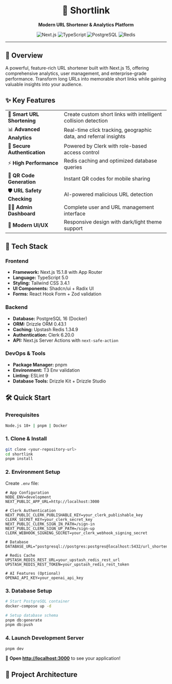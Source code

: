 <div align="center">
  <h1>🔗 Shortlink</h1>
  <p><strong>Modern URL Shortener & Analytics Platform</strong></p>
  
  <p>
    <img src="https://img.shields.io/badge/Next.js-15.1.8-black?style=for-the-badge&logo=next.js" alt="Next.js" />
    <img src="https://img.shields.io/badge/TypeScript-5.0-blue?style=for-the-badge&logo=typescript" alt="TypeScript" />
    <img src="https://img.shields.io/badge/PostgreSQL-16-blue?style=for-the-badge&logo=postgresql" alt="PostgreSQL" />
    <img src="https://img.shields.io/badge/Redis-Upstash-red?style=for-the-badge&logo=redis" alt="Redis" />
  </p>
</div>

---

## 🌟 Overview

A powerful, feature-rich URL shortener built with Next.js 15, offering comprehensive analytics, user management, and enterprise-grade performance. Transform long URLs into memorable short links while gaining valuable insights into your audience.

## ✨ Key Features

<table>
  <tr>
    <td>🔗 <strong>Smart URL Shortening</strong></td>
    <td>Create custom short links with intelligent collision detection</td>
  </tr>
  <tr>
    <td>📊 <strong>Advanced Analytics</strong></td>
    <td>Real-time click tracking, geographic data, and referral insights</td>
  </tr>
  <tr>
    <td>🔐 <strong>Secure Authentication</strong></td>
    <td>Powered by Clerk with role-based access control</td>
  </tr>
  <tr>
    <td>⚡ <strong>High Performance</strong></td>
    <td>Redis caching and optimized database queries</td>
  </tr>
  <tr>
    <td>📱 <strong>QR Code Generation</strong></td>
    <td>Instant QR codes for mobile sharing</td>
  </tr>
  <tr>
    <td>🛡️ <strong>URL Safety Checking</strong></td>
    <td>AI-powered malicious URL detection</td>
  </tr>
  <tr>
    <td>👨‍💼 <strong>Admin Dashboard</strong></td>
    <td>Complete user and URL management interface</td>
  </tr>
  <tr>
    <td>🎨 <strong>Modern UI/UX</strong></td>
    <td>Responsive design with dark/light theme support</td>
  </tr>
</table>

## 🚀 Tech Stack

### **Frontend**
- **Framework:** Next.js 15.1.8 with App Router
- **Language:** TypeScript 5.0
- **Styling:** Tailwind CSS 3.4.1
- **UI Components:** Shadcn/ui + Radix UI
- **Forms:** React Hook Form + Zod validation

### **Backend**
- **Database:** PostgreSQL 16 (Docker)
- **ORM:** Drizzle ORM 0.43.1
- **Caching:** Upstash Redis 1.34.9
- **Authentication:** Clerk 6.20.0
- **API:** Next.js Server Actions with `next-safe-action`

### **DevOps & Tools**
- **Package Manager:** pnpm
- **Environment:** T3 Env validation
- **Linting:** ESLint 9
- **Database Tools:** Drizzle Kit + Drizzle Studio

## 🛠️ Quick Start

### Prerequisites
```bash
Node.js 18+ | pnpm | Docker
```

### 1. Clone & Install
```bash
git clone <your-repository-url>
cd shortlink
pnpm install
```

### 2. Environment Setup
Create `.env` file:
```env
# App Configuration
NODE_ENV=development
NEXT_PUBLIC_APP_URL=http://localhost:3000

# Clerk Authentication
NEXT_PUBLIC_CLERK_PUBLISHABLE_KEY=your_clerk_publishable_key
CLERK_SECRET_KEY=your_clerk_secret_key
NEXT_PUBLIC_CLERK_SIGN_IN_PATH=/sign-in
NEXT_PUBLIC_CLERK_SIGN_UP_PATH=/sign-up
CLERK_WEBHOOK_SIGNING_SECRET=your_clerk_webhook_signing_secret

# Database
DATABASE_URL="postgresql://postgres:postgres@localhost:5432/url_shortener_db"

# Redis Cache
UPSTASH_REDIS_REST_URL=your_upstash_redis_rest_url
UPSTASH_REDIS_REST_TOKEN=your_upstash_redis_rest_token

# AI Features (Optional)
OPENAI_API_KEY=your_openai_api_key
```

### 3. Database Setup
```bash
# Start PostgreSQL container
docker-compose up -d

# Setup database schema
pnpm db:generate
pnpm db:push
```

### 4. Launch Development Server
```bash
pnpm dev
```

🎉 **Open [http://localhost:3000](http://localhost:3000)** to see your application!

## 📁 Project Architecture

